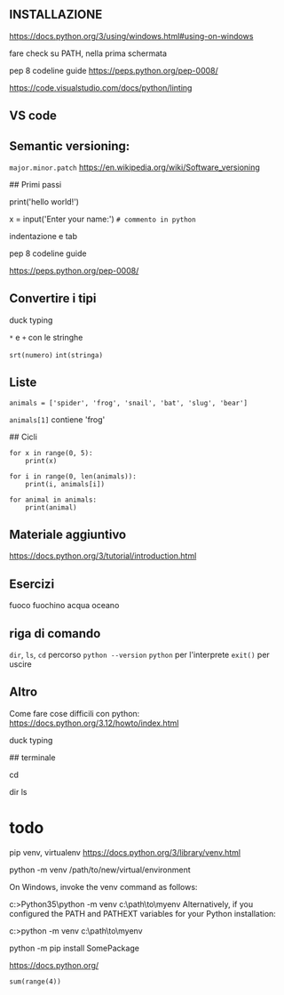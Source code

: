 ## INSTALLAZIONE
https://docs.python.org/3/using/windows.html#using-on-windows

fare check su PATH, nella prima schermata

pep 8 codeline guide
https://peps.python.org/pep-0008/

https://code.visualstudio.com/docs/python/linting

## VS code

## Semantic versioning:
`major.minor.patch`
https://en.wikipedia.org/wiki/Software_versioning

## Primi passi

print('hello world!')

x = input('Enter your name:')
`# commento in python`

indentazione e tab

pep 8 codeline guide

https://peps.python.org/pep-0008/

## Convertire i tipi
duck typing

`*` e `+` con le stringhe

`srt(numero)`
`int(stringa)`

## Liste

`animals = ['spider', 'frog', 'snail', 'bat', 'slug', 'bear']`

`animals[1]` contiene 'frog'

## Cicli

```
for x in range(0, 5):
    print(x)
```
```
for i in range(0, len(animals)):
    print(i, animals[i])
```

```
for animal in animals:
    print(animal)
```


## Materiale aggiuntivo

https://docs.python.org/3/tutorial/introduction.html



## Esercizi

fuoco fuochino acqua oceano

## riga di comando
`dir`, `ls`, `cd`
percorso
`python --version`
`python` per l'interprete
`exit()` per uscire

## Altro
Come fare cose difficili con python:
https://docs.python.org/3.12/howto/index.html


duck typing


## terminale

cd

dir ls


# todo
pip
venv, virtualenv
https://docs.python.org/3/library/venv.html

python -m venv /path/to/new/virtual/environment

On Windows, invoke the venv command as follows:

c:\>Python35\python -m venv c:\path\to\myenv
Alternatively, if you configured the PATH and PATHEXT variables for your Python installation:

c:\>python -m venv c:\path\to\myenv

python -m pip install SomePackage

https://docs.python.org/

`sum(range(4))`